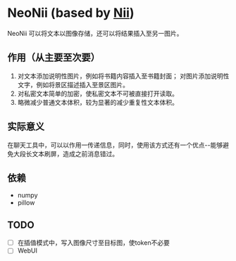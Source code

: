 # NeoNii (based by [Nii](https://github.com/3150601355/Novel_In_Image))

NeoNii 可以将文本以图像存储，还可以将结果插入至另一图片。

## 作用（从主要至次要）

1. 对文本添加说明性图片，例如将书籍内容插入至书籍封面；
   对图片添加说明性文字，例如将景区描述插入至景区图片。
2. 对私密文本简单的加密，使私密文本不可被直接打开读取。
3. 略微减少普通文本体积，较为显著的减少重复性文本体积。

## 实际意义

在聊天工具中，可以以作用一传递信息，同时，使用该方式还有一个优点--能够避免大段长文本刷屏，造成之前消息错过。

## 依赖

+ numpy
+ pillow

## TODO

+ [ ] 在插值模式中，写入图像尺寸至目标图，使token不必要
+ [ ] WebUI

